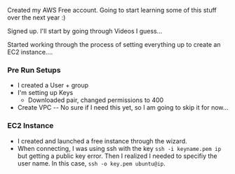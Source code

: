 Created my AWS Free account. Going to start learning some of this stuff over the
next year :)

Signed up. I'll start by going through Videos I guess...

Started working through the process of setting everything up to create an EC2 instance....

### Pre Run Setups
- I created a User + group
- I'm setting up Keys
  - Downloaded pair, changed permissions to 400
- Create VPC -- No sure if I need this yet, so I am going to skip it for now...

### EC2 Instance
- I created and launched a free instance through the wizard.
- When connecting, I was using ssh with the key `ssh -i keyname.pem ip` but getting a public key
  error. Then I realized I needed to specifiy the user name. In this case, `ssh -o key.pem
  ubuntu@ip`.

## 
